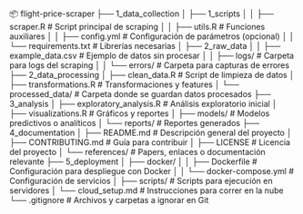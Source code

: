 📦 flight-price-scraper
├── 1_data_collection
│   ├── 1_scripts
│   │   ├── scraper.R          # Script principal de scraping
│   │   ├── utils.R            # Funciones auxiliares
│   │   ├── config.yml         # Configuración de parámetros (opcional)
│   │   └── requirements.txt   # Librerías necesarias
│   ├── 2_raw_data
│   │   ├── example_data.csv   # Ejemplo de datos sin procesar
│   │   ├── logs/              # Carpeta para logs del scraping
│   │   └── errors/            # Carpeta para capturas de errores
├── 2_data_processing
│   ├── clean_data.R           # Script de limpieza de datos
│   ├── transformations.R      # Transformaciones y features
│   └── processed_data/        # Carpeta donde se guardan datos procesados
├── 3_analysis
│   ├── exploratory_analysis.R # Análisis exploratorio inicial
│   ├── visualizations.R       # Gráficos y reportes
│   ├── models/                # Modelos predictivos o analíticos
│   └── reports/               # Reportes generados
├── 4_documentation
│   ├── README.md              # Descripción general del proyecto
│   ├── CONTRIBUTING.md        # Guía para contribuir
│   ├── LICENSE                # Licencia del proyecto
│   └── references/            # Papers, enlaces o documentación relevante
├── 5_deployment
│   ├── docker/
│   │   ├── Dockerfile         # Configuración para despliegue con Docker
│   │   └── docker-compose.yml # Configuración de servicios
│   ├── scripts/               # Scripts para ejecución en servidores
│   └── cloud_setup.md         # Instrucciones para correr en la nube
└── .gitignore                 # Archivos y carpetas a ignorar en Git
